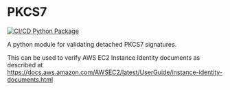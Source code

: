 # PKCS7

[![CI/CD Python Package](https://github.com/jnewbigin/pkcs7_detached/actions/workflows/workflow.yml/badge.svg)](https://github.com/jnewbigin/pkcs7_detached/actions/workflows/workflow.yml)

A python module for validating detached PKCS7 signatures.

This can be used to verify AWS EC2 Instance Identity documents as described at
https://docs.aws.amazon.com/AWSEC2/latest/UserGuide/instance-identity-documents.html



